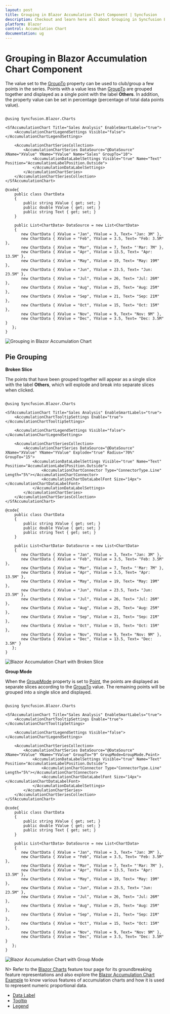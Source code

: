 ```yaml
---
layout: post
title: Grouping in Blazor Accumulation Chart Component | Syncfusion
description: Checkout and learn here all about Grouping in Syncfusion Blazor Accumulation Chart component and more.
platform: Blazor
control: Accumulation Chart
documentation: ug
---
```


<!-- markdownlint-disable MD036 -->

# Grouping in Blazor Accumulation Chart Component

The value set to the [GroupTo](https://help.syncfusion.com/cr/blazor/Syncfusion.Blazor.Charts.AccumulationChartSeries.html#Syncfusion_Blazor_Charts_AccumulationChartSeries_GroupTo) property can be used to club/group a few points in the series. Points with a value less than [GroupTo](https://help.syncfusion.com/cr/blazor/Syncfusion.Blazor.Charts.AccumulationChartSeries.html#Syncfusion_Blazor_Charts_AccumulationChartSeries_GroupTo) are grouped together and displayed as a single point with the label **Others**. In addition, the property value can be set in percentage (percentage of total data points value).

```cshtml 

@using Syncfusion.Blazor.Charts

<SfAccumulationChart Title="Sales Analysis" EnableSmartLabels="true">
    <AccumulationChartLegendSettings Visible="false"></AccumulationChartLegendSettings>

    <AccumulationChartSeriesCollection>
        <AccumulationChartSeries DataSource="@DataSource" XName="XValue" YName="YValue" Name="Sales" GroupTo="10">
            <AccumulationDataLabelSettings Visible="true" Name="Text" Position="AccumulationLabelPosition.Outside">
            </AccumulationDataLabelSettings>
        </AccumulationChartSeries>
    </AccumulationChartSeriesCollection>
</SfAccumulationChart>

@code{
    public class ChartData
    {
        public string XValue { get; set; }
        public double YValue { get; set; }
        public string Text { get; set; }
    }

    public List<ChartData> DataSource = new List<ChartData>
    {
       new ChartData { XValue = "Jan", YValue = 3, Text= "Jan: 3M" },
       new ChartData { XValue = "Feb", YValue = 3.5, Text= "Feb: 3.5M" },
       new ChartData { XValue = "Mar", YValue = 7, Text= "'Mar: 7M" },
       new ChartData { XValue = "Apr", YValue = 13.5, Text= "Apr: 13.5M" },
       new ChartData { XValue = "May", YValue = 19, Text= "May: 19M" },
       new ChartData { XValue = "Jun", YValue = 23.5, Text= "Jun: 23.5M" },
       new ChartData { XValue = "Jul", YValue = 26, Text= "Jul: 26M" },
       new ChartData { XValue = "Aug", YValue = 25, Text= "Aug: 25M" },
       new ChartData { XValue = "Sep", YValue = 21, Text= "Sep: 21M" },
       new ChartData { XValue = "Oct", YValue = 15, Text= "Oct: 15M" },
       new ChartData { XValue = "Nov", YValue = 9, Text= "Nov: 9M" },
       new ChartData { XValue = "Dec", YValue = 3.5, Text= "Dec: 3.5M" }
   };
}

```

![Grouping in Blazor Accumulation Chart](images/grouping/blazor-accumulation-chart-grouping.png)

## Pie Grouping

**Broken Slice**

The points that have been grouped together will appear as a single slice with the label **Others**, which will explode and break into separate slices when clicked.

```cshtml 

@using Syncfusion.Blazor.Charts

<SfAccumulationChart Title="Sales Analysis" EnableSmartLabels="true">
    <AccumulationChartTooltipSettings Enable="true"></AccumulationChartTooltipSettings>

    <AccumulationChartLegendSettings Visible="false"></AccumulationChartLegendSettings>

    <AccumulationChartSeriesCollection>
        <AccumulationChartSeries DataSource="@DataSource" XName="XValue" YName="YValue" Explode="true" Radius="70%" GroupTo="15">
            <AccumulationDataLabelSettings Visible="true" Name="Text" Position="AccumulationLabelPosition.Outside">
                <AccumulationChartConnector Type="ConnectorType.Line" Length="5%"></AccumulationChartConnector>
                <AccumulationChartDataLabelFont Size="14px"></AccumulationChartDataLabelFont>
            </AccumulationDataLabelSettings>
        </AccumulationChartSeries>
    </AccumulationChartSeriesCollection>
</SfAccumulationChart>

@code{
    public class ChartData
    {
        public string XValue { get; set; }
        public double YValue { get; set; }
        public string Text { get; set; }
    }

    public List<ChartData> DataSource = new List<ChartData>
    {
       new ChartData { XValue = "Jan", YValue = 3, Text= "Jan: 3M" },
       new ChartData { XValue = "Feb", YValue = 3.5, Text= "Feb: 3.5M" },
       new ChartData { XValue = "Mar", YValue = 7, Text= "'Mar: 7M" },
       new ChartData { XValue = "Apr", YValue = 3.5, Text= "Apr: 13.5M" },
       new ChartData { XValue = "May", YValue = 19, Text= "May: 19M" },
       new ChartData { XValue = "Jun", YValue = 23.5, Text= "Jun: 23.5M" },
       new ChartData { XValue = "Jul", YValue = 26, Text= "Jul: 26M" },
       new ChartData { XValue = "Aug", YValue = 25, Text= "Aug: 25M" },
       new ChartData { XValue = "Sep", YValue = 21, Text= "Sep: 21M" },
       new ChartData { XValue = "Oct", YValue = 15, Text= "Oct: 15M" },
       new ChartData { XValue = "Nov", YValue = 9, Text= "Nov: 9M" },
       new ChartData { XValue = "Dec", YValue = 13.5, Text= "Dec: 3.5M" }
   };
}

```

![Blazor Accumulation Chart with Broken Slice](images/grouping/blazor-accumulation-chart-with-broken-slice.png)

**Group Mode**

 When the [GroupMode](https://help.syncfusion.com/cr/blazor/Syncfusion.Blazor.Charts.AccumulationChartSeries.html#Syncfusion_Blazor_Charts_AccumulationChartSeries_GroupMode) property is set to [Point](https://help.syncfusion.com/cr/blazor/Syncfusion.Blazor.Charts.GroupMode.html#Syncfusion_Blazor_Charts_GroupMode_Point), the points are displayed as separate slices according to the [GroupTo](https://help.syncfusion.com/cr/blazor/Syncfusion.Blazor.Charts.AccumulationChartSeries.html#Syncfusion_Blazor_Charts_AccumulationChartSeries_GroupTo) value. The remaining points will be grouped into a single slice and displayed.

```cshtml 

@using Syncfusion.Blazor.Charts

<SfAccumulationChart Title="Sales Analysis" EnableSmartLabels="true">
    <AccumulationChartTooltipSettings Enable="true"></AccumulationChartTooltipSettings>

    <AccumulationChartLegendSettings Visible="false"></AccumulationChartLegendSettings>

    <AccumulationChartSeriesCollection>
        <AccumulationChartSeries DataSource="@DataSource" XName="XValue" YName="YValue" GroupTo="9" GroupMode=GroupMode.Point>
            <AccumulationDataLabelSettings Visible="true" Name="Text" Position="AccumulationLabelPosition.Outside">
                <AccumulationChartConnector Type="ConnectorType.Line" Length="5%"></AccumulationChartConnector>
                <AccumulationChartDataLabelFont Size="14px"></AccumulationChartDataLabelFont>
            </AccumulationDataLabelSettings>
        </AccumulationChartSeries>
    </AccumulationChartSeriesCollection>
</SfAccumulationChart>

@code{
    public class ChartData
    {
        public string XValue { get; set; }
        public double YValue { get; set; }
        public string Text { get; set; }
    }

    public List<ChartData> DataSource = new List<ChartData>
    {
       new ChartData { XValue = "Jan", YValue = 3, Text= "Jan: 3M" },
       new ChartData { XValue = "Feb", YValue = 3.5, Text= "Feb: 3.5M" },
       new ChartData { XValue = "Mar", YValue = 7, Text= "'Mar: 7M" },
       new ChartData { XValue = "Apr", YValue = 13.5, Text= "Apr: 13.5M" },
       new ChartData { XValue = "May", YValue = 19, Text= "May: 19M" },
       new ChartData { XValue = "Jun", YValue = 23.5, Text= "Jun: 23.5M" },
       new ChartData { XValue = "Jul", YValue = 26, Text= "Jul: 26M" },
       new ChartData { XValue = "Aug", YValue = 25, Text= "Aug: 25M" },
       new ChartData { XValue = "Sep", YValue = 21, Text= "Sep: 21M" },
       new ChartData { XValue = "Oct", YValue = 15, Text= "Oct: 15M" },
       new ChartData { XValue = "Nov", YValue = 9, Text= "Nov: 9M" },
       new ChartData { XValue = "Dec", YValue = 3.5, Text= "Dec: 3.5M" }
   };
}

```

![Blazor Accumulation Chart with Group Mode](images/grouping/blazor-accumulation-chart-group-mode.png)

N> Refer to the [Blazor Charts](https://www.syncfusion.com/blazor-components/blazor-charts) feature tour page for its groundbreaking feature representations and also explore the [Blazor Accumulation Chart Example](https://blazor.syncfusion.com/demos/chart/pie?theme=bootstrap5) to know various features of accumulation charts and how it is used to represent numeric proportional data.

* [Data Label](./data-labels)
* [Tooltip](./tool-tip)
* [Legend](./legend)